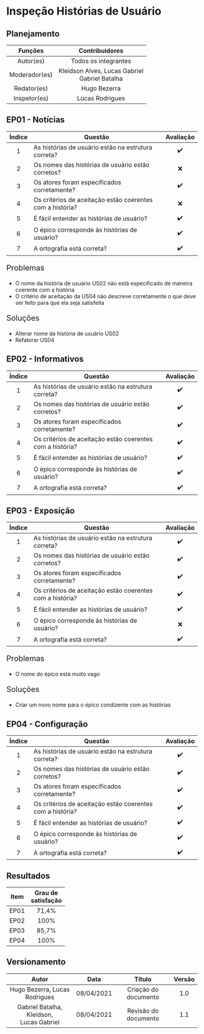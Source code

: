 # Inspeção Histórias de Usuário

## Planejamento

| Funções   |   Contribuidores   |
| :----------: | :----: |
| Autor(es)    |   Todos os integrantes   |
| Moderador(es)| Kleidson Alves, Lucas Gabriel<br>Gabriel Batalha|
| Redator(es)  | Hugo Bezerra |
| Inspetor(es) |  Lucas Rodrigues |

## EP01 - Notícias
|Índice|Questão|Avaliação|
|:--:|--|:--:|
|1|As histórias de usuário estão na estrutura correta?|:heavy_check_mark:
|2|Os nomes das histórias de usuário estão corretos?|:x:
|3|Os atores foram especificados corretamente?|:heavy_check_mark:
|4|Os critérios de aceitação estão coerentes com a história?|:x:
|5|É fácil entender as histórias de usuário?|:heavy_check_mark:
|6|O épico corresponde às histórias de usuário?|:heavy_check_mark:
|7|A ortografia está correta?|:heavy_check_mark:

<div style= "font-size:20px;"><p>Problemas</p></div>

- O nome da história de usuário US02 não está especificado de maneira coerente com a história
- O critério de aceitação da US04 não descreve corretamente o que deve ser feito para que ela seja satisfeita

<div style= "font-size:20px;"><p>Soluções</p></div>

- Alterar nome da história de usuário US02
- Refatorar US04

## EP02 - Informativos
|Índice|Questão|Avaliação|
|:--:|--|:--:|
|1|As histórias de usuário estão na estrutura correta?|:heavy_check_mark:
|2|Os nomes das histórias de usuário estão corretos?|:heavy_check_mark:
|3|Os atores foram especificados corretamente?|:heavy_check_mark:
|4|Os critérios de aceitação estão coerentes com a história?|:heavy_check_mark:
|5|É fácil entender as histórias de usuário?|:heavy_check_mark:
|6|O épico corresponde às histórias de usuário?|:heavy_check_mark:
|7|A ortografia está correta?|:heavy_check_mark:

## EP03 - Exposição
|Índice|Questão|Avaliação|
|:--:|--|:--:|
|1|As histórias de usuário estão na estrutura correta?|:heavy_check_mark:
|2|Os nomes das histórias de usuário estão corretos?|:heavy_check_mark:
|3|Os atores foram especificados corretamente?|:heavy_check_mark:
|4|Os critérios de aceitação estão coerentes com a história?|:heavy_check_mark:
|5|É fácil entender as histórias de usuário?|:heavy_check_mark:
|6|O épico corresponde às histórias de usuário?|:x:
|7|A ortografia está correta?|:heavy_check_mark:

<div style= "font-size:20px;"><p>Problemas</p></div>

- O nome do épico está muito vago

<div style= "font-size:20px;"><p>Soluções</p></div>

- Criar um novo nome para o épico condizente com as histórias

## EP04 - Configuração
|Índice|Questão|Avaliação|
|:--:|--|:--:|
|1|As histórias de usuário estão na estrutura correta?|:heavy_check_mark:
|2|Os nomes das histórias de usuário estão corretos?|:heavy_check_mark:
|3|Os atores foram especificados corretamente?|:heavy_check_mark:
|4|Os critérios de aceitação estão coerentes com a história?|:heavy_check_mark:
|5|É fácil entender as histórias de usuário?|:heavy_check_mark:
|6|O épico corresponde às histórias de usuário?|:heavy_check_mark:
|7|A ortografia está correta?|:heavy_check_mark:

## Resultados

|Item|Grau de <br>satisfação|
|--|:--:|
|EP01|71,4%|
|EP02|100%|
|EP03|85,7%|
|EP04|100%|

## Versionamento

| Autor     | Data       | Título     | Versão     |
| :--------:| :--------: | :--------: | :--------: |
|Hugo Bezerra, Lucas Rodrigues|08/04/2021|Criação do documento|1.0|
|Gabriel Batalha, Kleidson,<br>Lucas Gabriel |08/04/2021|Revisão do documento|1.1|